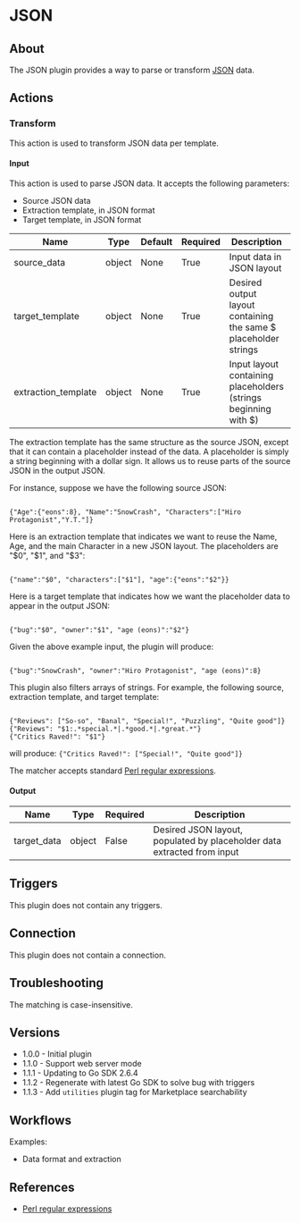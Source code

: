
# JSON

## About

The JSON plugin provides a way to parse or transform [JSON](http://www.json.org/) data.

## Actions

### Transform

This action is used to transform JSON data per template.

#### Input

This action is used to parse JSON data. It accepts the following parameters:

* Source JSON data
* Extraction template, in JSON format
* Target template, in JSON format

|Name|Type|Default|Required|Description|Enum|
|----|----|-------|--------|-----------|----|
|source_data|object|None|True|Input data in JSON layout|None|
|target_template|object|None|True|Desired output layout containing the same $ placeholder strings|None|
|extraction_template|object|None|True|Input layout containing placeholders (strings beginning with $)|None|

The extraction template has the same structure as the source JSON,
except that it can contain a placeholder instead of the data.  A
placeholder is simply a string beginning with a dollar sign.  It
allows us to reuse parts of the source JSON in the output JSON.

For instance, suppose we have the following source JSON:

```

{"Age":{"eons":8}, "Name":"SnowCrash", "Characters":["Hiro Protagonist","Y.T."]}

```

Here is an extraction template that indicates we want to reuse the
Name, Age, and the main Character in a new JSON layout.  The
placeholders are "$0", "$1", and "$3":

```

{"name":"$0", "characters":["$1"], "age":{"eons":"$2"}}

```

Here is a target template that indicates how we want the placeholder
data to appear in the output JSON:

```

{"bug":"$0", "owner":"$1", "age (eons)":"$2"}

```

Given the above example input, the plugin will produce:

```

{"bug":"SnowCrash", "owner":"Hiro Protagonist", "age (eons)":8}

```

This plugin also filters arrays of strings.  For example, the
following source, extraction template, and target template:

```

{"Reviews": ["So-so", "Banal", "Special!", "Puzzling", "Quite good"]}
{"Reviews": "$1:.*special.*|.*good.*|.*great.*"}
{"Critics Raved!": "$1"}

```

will produce: `{"Critics Raved!": ["Special!", "Quite good"]}`

The matcher accepts standard [Perl regular expressions](https://github.com/google/re2/wiki/Syntax).

#### Output

|Name|Type|Required|Description|
|----|----|--------|-----------|
|target_data|object|False|Desired JSON layout, populated by placeholder data extracted from input|

## Triggers

This plugin does not contain any triggers.

## Connection

This plugin does not contain a connection.

## Troubleshooting

The matching is case-insensitive.

## Versions

* 1.0.0 - Initial plugin
* 1.1.0 - Support web server mode
* 1.1.1 - Updating to Go SDK 2.6.4
* 1.1.2 - Regenerate with latest Go SDK to solve bug with triggers
* 1.1.3 - Add `utilities` plugin tag for Marketplace searchability

## Workflows

Examples:

* Data format and extraction

## References

* [Perl regular expressions](https://github.com/google/re2/wiki/Syntax)
